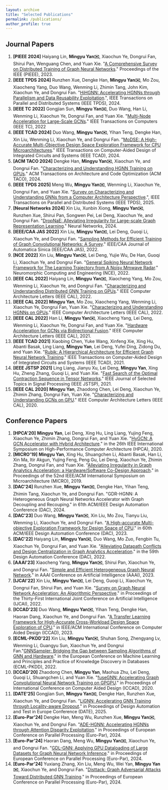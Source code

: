 ```yaml
---
layout: archive
title: "Selected Publications"
permalink: /publications/
author_profile: true
---
```


## Journal Papers
1. **[PIEEE 2024]** Haiyang Lin, **Mingyu Yan✉️**, Xiaochun Ye, Dongrui Fan, Shirui Pan, Wenguang Chen, and Yuan Xie. "[A Comprehensive Survey on Distributed Training of Graph Neural Networks](https://ieeexplore.ieee.org/abstract/document/10348966/)." Proceedings of the IEEE (PIEEE), 2023.
2. **[IEEE TPDS 2024]** Runzhen Xue, Dengke Han, **Mingyu Yan✉️**, Mo Zou, Xiaocheng Yang, Duo Wang, Wenming Li, Zhimin Tang, John Kim, Xiaochun Ye, and Dongrui Fan. "[HiHGNN: Accelerating HGNNs through Parallelism and Data Reusability Exploitation](https://arxiv.org/pdf/2307.12765).", IEEE Transactions on Parallel and Distributed Systems (IEEE TPDS), 2024.
2. **[IEEE TC 2022]** Gongjian Sun, **Mingyu Yan✉️**, Duo Wang, Han Li, Wenming Li, Xiaochun Ye, Dongrui Fan, and Yuan Xie. "[Multi-Node Acceleration for Large-Scale GCNs](https://ieeexplore.ieee.org/abstract/document/9893364/)." IEEE Transactions on Computers (IEEE TC), 2022
2. **[IEEE TCAD 2024]** Duo Wang, **Mingyu Yan✉️**, Yihan Teng, Dengke Han, Xin Liu, Wenming Li, Xiaochun Ye, and Dongrui Fan. "[MoDSE: A High-Accurate Multi-Objective Design Space Exploration Framework for CPU Microarchitectures](https://ieeexplore.ieee.org/abstract/document/10345735)." IEEE Transactions on Computer-Aided Design of Integrated Circuits and Systems (IEEE TCAD), 2024.
2. **[ACM TACO 2024]** Dengke Han, **Mingyu Yan✉️**, Xiaochun Ye, and Dongrui Fan. "[Characterizing and Understanding HGNN Training on GPUs](https://dl.acm.org/doi/pdf/10.1145/3703356)." ACM Transactions on Architecture and Code Optimization (ACM TACO), 2024.
2. **[IEEE TPDS 2025]** Meng Wu, **Mingyu Yan✉️**, Wenming Li, Xiaochun Ye, Dongrui Fan, and Yuan Xie. "[Survey on Characterizing and Understanding GNNs from a Computer Architecture Perspective](https://arxiv.org/abs/2408.01902).", IEEE Transactions on Parallel and Distributed Systems (IEEE TPDS), 2025.
2. **[Neural Networks 2024]** Xin Liu, Xunbin Xiong, **Mingyu Yan✉️**, Runzhen Xue, Shirui Pan, Songwen Pei, Lei Deng, Xiaochun Ye, and Dongrui Fan. "[DropNaE: Alleviating Irregularity for Large-scale Graph Representation Learning](https://papers.ssrn.com/sol3/Delivery.cfm?abstractid=4616038)." Neural Networks, 2024.
2. **[IEEE/CAA JAS 2022]** Xin Liu, **Mingyu Yan✉️**, Lei Deng, Guoqi Li, Xiaochun Ye, and Dongrui Fan. "[Sampling Methods for Efficient Training of Graph Convolutional Networks: A Survey](https://ieeexplore.ieee.org/abstract/document/9601152/)." IEEE/CAA Journal of Automatica Sinica (IEEE/CAA JAS), 2022.
2. **[NCE 2022]** Xin Liu, **Mingyu Yan✉️**, Lei Deng, Yujie Wu, De Han, Guoqi Li, Xiaochun Ye, and Dongrui Fan. "[General Spiking Neural Network Framework for The Learning Trajectory from A Noisy Mmwave Radar](https://iopscience.iop.org/article/10.1088/2634-4386/ac889b/pdf)." Neuromorphic Computing and Engineering (NCE), 2022.
2. **[IEEE CAL 2022]** Haiyang Lin, **Mingyu Yan✉️**, Xiaocheng Yang, Mo Zou, Wenming Li, Xiaochun Ye, and Dongrui Fan. "[Characterizing and Understanding Distributed GNN Training on GPUs](https://ieeexplore.ieee.org/abstract/document/9760056/)." IEEE Computer Architecture Letters (IEEE CAL), 2022.
2. **[IEEE CAL 2022]** **Mingyu Yan**, Mo Zou, Xiaocheng Yang, Wenming Li, Xiaochun Ye, Dongrui Fan, Yuan Xie. "[Characterizing and Understanding HGNNs on GPUs](https://ieeexplore.ieee.org/abstract/document/9855397/)." IEEE Computer Architecture Letters (IEEE CAL), 2022.
2. **[IEEE CAL 2022]** Han Li, **Mingyu Yan✉️**, Xiaocheng Yang, Lei Deng, Wenming Li, Xiaochun Ye, Dongrui Fan, and Yuan Xie. "[Hardware Acceleration for GCNs via Bidirectional Fusion](https://ieeexplore.ieee.org/abstract/document/9425440/)." IEEE Computer Architecture Letters (IEEE CAL), 2021.
2. **[IEEE TCAD 2021]** Xiaobing Chen, Yuke Wang, Xinfeng Xie, Xing Hu, Abanti Basak, Ling Liang, **Mingyu Yan**, Lei Deng, Yufei Ding, Zidong Du, and Yuan Xie. "[Rubik: A Hierarchical Architecture for Efficient Graph Neural Network Training](https://ieeexplore.ieee.org/abstract/document/9428002/)." IEEE Transactions on Computer-Aided Design of Integrated Circuits and Systems (IEEE TCAD), 2021.
2. **[IEEE JSTSP 2021]** Ling Liang, Jianyu Xu, Lei Deng, **Mingyu Yan**, Xing Hu, Zheng Zhang, Guoqi Li, and Yuan Xie. "[Fast Search of the Optimal Contraction Sequence in Tensor Networks](https://ieeexplore.ieee.org/abstract/document/9325533/)." IEEE Journal of Selected Topics in Signal Processing (IEEE JSTSP), 2021.
2. **[IEEE CAL 2020]** **Mingyu Yan**, Zhaodong Chen, Lei Deng, Xiaochun Ye, Zhimin Zhang, Dongrui Fan, Yuan Xie. "[Characterizing and Understanding GCNs on GPU](https://ieeexplore.ieee.org/abstract/document/9855397/)." IEEE Computer Architecture Letters (IEEE CAL), 2020.



## Conference Papers
1. **[HPCA'20]** **Mingyu Yan**, Lei Deng, Xing Hu, Ling Liang, Yujing Feng, Xiaochun Ye, Zhimin Zhang, Dongrui Fan, and Yuan Xie. "[HyGCN: A GCN Accelerator with Hybrid Architecture](https://ieeexplore.ieee.org/abstract/document/9065592/)." in the 26th IEEE International Symposium on High-Performance Computer Architecture (HPCA), 2020.
2. **[MICRO'19]** **Mingyu Yan**, Xing Hu, Shuangchen Li, Abanti Basak, Han Li, Xin Ma, Itir Akgun, Yujing Feng, Peng Gu, Lei Deng, Xiaochun Ye, Zhimin Zhang, Dongrui Fan, and Yuan Xie. "[Alleviating Irregularity in Graph Analytics Acceleration: a Hardware/Software Co-Design Approach](https://dl.acm.org/doi/abs/10.1145/3352460.3358318)." in Proceedings of the 52nd IEEE/ACM International Symposium on Microarchitecture (MICRO), 2019.
2. **[DAC'24]** Runzhen Xue, **Mingyu Yan✉️**, Dengke Han, Yihan Teng, Zhimin Tang, Xiaochun Ye, and Dongrui Fan. "GDR-HGNN: A Heterogeneous Graph Neural Networks Accelerator with Graph Decoupling and Recouping." in 61th ACM/IEEE Design Automation Conference (DAC), 2024.
2. **[DAC'23]** Duo Wang, **Mingyu Yan✉️**, Xin Liu, Mo Zou, Tianyu Liu, Wenming Li, Xiaochun Ye, and Dongrui Fan. "[A High-accurate Multi-objective Exploration Framework for Design Space of CPU](https://ieeexplore.ieee.org/abstract/document/10247790/)." in 60th ACM/IEEE Design Automation Conference (DAC), 2023.
2. **[DAC'22]** Haiyang Lin, **Mingyu Yan✉️**, Duo Wang, Mo Zuo, Fengbin Tu, Xiaochun Ye, Dongrui Fan, and Yuan Xie. "[Alleviating Datapath Conflicts and Design Centralization in Graph Analytics Acceleration](https://dl.acm.org/doi/abs/10.1145/3489517.3530524)." in the 59th Design Automation Conference (DAC), 2022.
2. **[AAAI'23]** Xiaocheng Yang, **Mingyu Yan✉️**, Shirui Pan, Xiaochun Ye, and Dongrui Fan. "[Simple and Efficient Heterogeneous Graph Neural Network](https://ojs.aaai.org/index.php/AAAI/article/view/26283)." in AAAI Conference on Artificial Intelligence (AAAI), 2023.
2. **[IJCAI'22]** Xin Liu, **Mingyu Yan✉️**, Lei Deng, Guoqi Li, Xiaochun Ye, Dongrui Fan, Shirui Pan, and Yuan Xie. "[Survey on Graph Neural Network Acceleration: An Algorithmic Perspective](https://arxiv.org/abs/2202.04822)." in Proceedings of the Thirty-First International Joint Conference on Artificial Intelligence (IJCAI), 2022.
2. **[ICCAD'23]** Duo Wang, **Mingyu Yan✉️**, Yihan Teng, Dengke Han, Haoran Dang, Xiaochun Ye, and Dongrui Fan. "[A Transfer Learning Framework for High-Accurate Cross-Workload Design Space Exploration of CPU](https://ieeexplore.ieee.org/abstract/document/10323840/)." in IEEE/ACM International Conference on Computer Aided Design (ICCAD), 2023.
2. **[ECML-PKDD'22]** Xin Liu, **Mingyu Yan✉️**, Shuhan Song, Zhengyang Lv, Wenming Li, Guangyu Sun, Xiaochun Ye, and Dongrui Fan."[GNNSampler: Bridging the Gap between Sampling Algorithms of GNN and Hardware](https://link.springer.com/chapter/10.1007/978-3-031-26419-1_30)." in the European Conference on Machine Learning and Principles and Practice of Knowledge Discovery in Databases (ECML-PKDD), 2022.
2. **[ICCAD'20]** Zhaodong Chen, **Mingyu Yan**, Maohua Zhu, Lei Deng, Guoqi Li, Shuangchen Li, and Yuan Xie. "[fuseGNN: Accelerating Graph Convolutional Neural Network Training on GPGPU](https://dl.acm.org/doi/abs/10.1145/3400302.3415610)." in Proceedings of International Conference on Computer Aided Design (ICCAD), 2020.
2. **[DATE'25]** Gongjian Sun, **Mingyu Yan✉️**, Dengke Han, Runzhen Xue, Xiaochun Ye, and Dongrui Fan. "[LiGNN: Accelerating GNN Training through Locality-aware Dropout]()." in Proceedings of Design Automation and Test in Europe Conference (DATE), 2025.
2. **[Euro-Par'24]** Dengke Han, Meng Wu, Runzhen Xue, **Mingyu Yan✉️**, Xiaochun Ye, and Dongrui Fan. "[ADE-HGNN: Accelerating HGNNs through Attention Disparity Exploitation](https://arxiv.org/pdf/2406.00988)." in Proceedings of European Conference on Parallel Processing (Euro-Par), 2024.
2. **[Euro-Par'24]** Haoran Dang, Meng Wu, **Mingyu Yan✉️**, Xiaochun Ye, and Dongrui Fan. "[GDL-GNN: Applying GPU Dataloading of Large Datasets for Graph Neural Network Inference](https://link.springer.com/chapter/10.1007/978-3-031-69766-1_24)." in Proceedings of European Conference on Parallel Processing (Euro-Par), 2024.
2. **[Euro-Par'24]** Yuxiang Zhang, Xin Liu, Meng Wu, Wei Yan, **Mingyu Yan✉️**, Xiaochun Ye, and Dongrui Fan. "[Disttack: Graph Adversarial Attacks Toward Distributed GNN Training](https://arxiv.org/pdf/2405.06247)." in Proceedings of European Conference on Parallel Processing (Euro-Par), 2024.  


